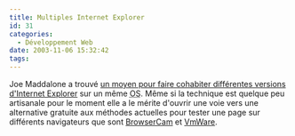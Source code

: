 ```yaml
---
title: Multiples Internet Explorer
id: 31
categories:
  - Développement Web
date: 2003-11-06 15:32:42
tags:
---
```


Joe Maddalone a trouvé [un moyen pour faire cohabiter différentes versions d'Internet Explorer](http://www.insert-title.com/web_design/?page=articles/dev/multi_IE) sur un même <acronym title="Operating System">OS</acronym>. Même si la technique est quelque peu artisanale pour le moment elle a le mérite d'ouvrir une voie vers une alternative gratuite aux méthodes actuelles pour tester une page sur différents navigateurs que sont [BrowserCam](http://www.browsercam.com/) et [VmWare](http://www.vmware.com/).